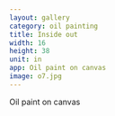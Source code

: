 ```yaml
---
layout: gallery
category: oil painting
title: Inside out
width: 16
height: 38
unit: in
app: Oil paint on canvas
image: o7.jpg
---
```


Oil paint on canvas
